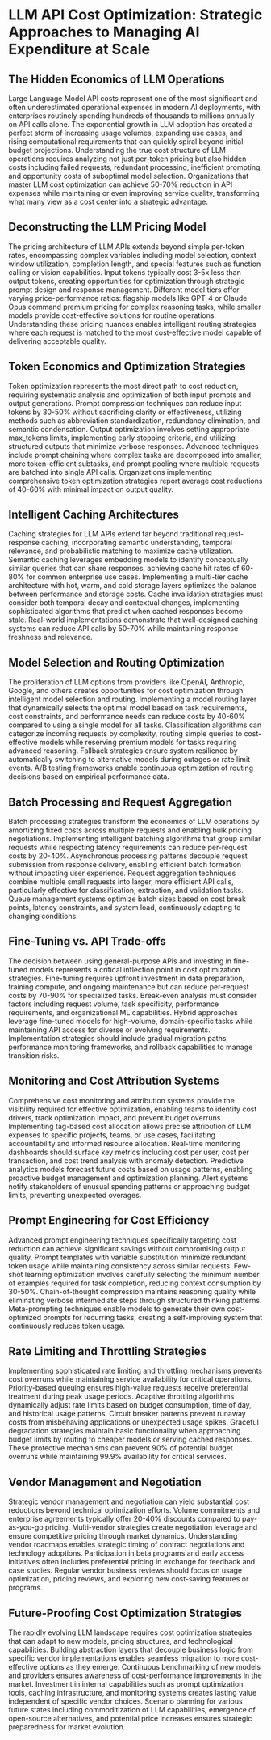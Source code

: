 # LLM API Cost Optimization: Strategic Approaches to Managing AI Expenditure at Scale

## The Hidden Economics of LLM Operations

Large Language Model API costs represent one of the most significant and often underestimated operational expenses in modern AI deployments, with enterprises routinely spending hundreds of thousands to millions annually on API calls alone. The exponential growth in LLM adoption has created a perfect storm of increasing usage volumes, expanding use cases, and rising computational requirements that can quickly spiral beyond initial budget projections. Understanding the true cost structure of LLM operations requires analyzing not just per-token pricing but also hidden costs including failed requests, redundant processing, inefficient prompting, and opportunity costs of suboptimal model selection. Organizations that master LLM cost optimization can achieve 50-70% reduction in API expenses while maintaining or even improving service quality, transforming what many view as a cost center into a strategic advantage.

## Deconstructing the LLM Pricing Model

The pricing architecture of LLM APIs extends beyond simple per-token rates, encompassing complex variables including model selection, context window utilization, completion length, and special features such as function calling or vision capabilities. Input tokens typically cost 3-5x less than output tokens, creating opportunities for optimization through strategic prompt design and response management. Different model tiers offer varying price-performance ratios: flagship models like GPT-4 or Claude Opus command premium pricing for complex reasoning tasks, while smaller models provide cost-effective solutions for routine operations. Understanding these pricing nuances enables intelligent routing strategies where each request is matched to the most cost-effective model capable of delivering acceptable quality.

## Token Economics and Optimization Strategies

Token optimization represents the most direct path to cost reduction, requiring systematic analysis and optimization of both input prompts and output generations. Prompt compression techniques can reduce input tokens by 30-50% without sacrificing clarity or effectiveness, utilizing methods such as abbreviation standardization, redundancy elimination, and semantic condensation. Output optimization involves setting appropriate max_tokens limits, implementing early stopping criteria, and utilizing structured outputs that minimize verbose responses. Advanced techniques include prompt chaining where complex tasks are decomposed into smaller, more token-efficient subtasks, and prompt pooling where multiple requests are batched into single API calls. Organizations implementing comprehensive token optimization strategies report average cost reductions of 40-60% with minimal impact on output quality.

## Intelligent Caching Architectures

Caching strategies for LLM APIs extend far beyond traditional request-response caching, incorporating semantic understanding, temporal relevance, and probabilistic matching to maximize cache utilization. Semantic caching leverages embedding models to identify conceptually similar queries that can share responses, achieving cache hit rates of 60-80% for common enterprise use cases. Implementing a multi-tier cache architecture with hot, warm, and cold storage layers optimizes the balance between performance and storage costs. Cache invalidation strategies must consider both temporal decay and contextual changes, implementing sophisticated algorithms that predict when cached responses become stale. Real-world implementations demonstrate that well-designed caching systems can reduce API calls by 50-70% while maintaining response freshness and relevance.

## Model Selection and Routing Optimization

The proliferation of LLM options from providers like OpenAI, Anthropic, Google, and others creates opportunities for cost optimization through intelligent model selection and routing. Implementing a model routing layer that dynamically selects the optimal model based on task requirements, cost constraints, and performance needs can reduce costs by 40-60% compared to using a single model for all tasks. Classification algorithms can categorize incoming requests by complexity, routing simple queries to cost-effective models while reserving premium models for tasks requiring advanced reasoning. Fallback strategies ensure system resilience by automatically switching to alternative models during outages or rate limit events. A/B testing frameworks enable continuous optimization of routing decisions based on empirical performance data.

## Batch Processing and Request Aggregation

Batch processing strategies transform the economics of LLM operations by amortizing fixed costs across multiple requests and enabling bulk pricing negotiations. Implementing intelligent batching algorithms that group similar requests while respecting latency requirements can reduce per-request costs by 20-40%. Asynchronous processing patterns decouple request submission from response delivery, enabling efficient batch formation without impacting user experience. Request aggregation techniques combine multiple small requests into larger, more efficient API calls, particularly effective for classification, extraction, and validation tasks. Queue management systems optimize batch sizes based on cost break points, latency constraints, and system load, continuously adapting to changing conditions.

## Fine-Tuning vs. API Trade-offs

The decision between using general-purpose APIs and investing in fine-tuned models represents a critical inflection point in cost optimization strategies. Fine-tuning requires upfront investment in data preparation, training compute, and ongoing maintenance but can reduce per-request costs by 70-90% for specialized tasks. Break-even analysis must consider factors including request volume, task specificity, performance requirements, and organizational ML capabilities. Hybrid approaches leverage fine-tuned models for high-volume, domain-specific tasks while maintaining API access for diverse or evolving requirements. Implementation strategies should include gradual migration paths, performance monitoring frameworks, and rollback capabilities to manage transition risks.

## Monitoring and Cost Attribution Systems

Comprehensive cost monitoring and attribution systems provide the visibility required for effective optimization, enabling teams to identify cost drivers, track optimization impact, and prevent budget overruns. Implementing tag-based cost allocation allows precise attribution of LLM expenses to specific projects, teams, or use cases, facilitating accountability and informed resource allocation. Real-time monitoring dashboards should surface key metrics including cost per user, cost per transaction, and cost trend analysis with anomaly detection. Predictive analytics models forecast future costs based on usage patterns, enabling proactive budget management and optimization planning. Alert systems notify stakeholders of unusual spending patterns or approaching budget limits, preventing unexpected overages.

## Prompt Engineering for Cost Efficiency

Advanced prompt engineering techniques specifically targeting cost reduction can achieve significant savings without compromising output quality. Prompt templates with variable substitution minimize redundant token usage while maintaining consistency across similar requests. Few-shot learning optimization involves carefully selecting the minimum number of examples required for task completion, reducing context consumption by 30-50%. Chain-of-thought compression maintains reasoning quality while eliminating verbose intermediate steps through structured thinking patterns. Meta-prompting techniques enable models to generate their own cost-optimized prompts for recurring tasks, creating a self-improving system that continuously reduces token usage.

## Rate Limiting and Throttling Strategies

Implementing sophisticated rate limiting and throttling mechanisms prevents cost overruns while maintaining service availability for critical operations. Priority-based queuing ensures high-value requests receive preferential treatment during peak usage periods. Adaptive throttling algorithms dynamically adjust rate limits based on budget consumption, time of day, and historical usage patterns. Circuit breaker patterns prevent runaway costs from misbehaving applications or unexpected usage spikes. Graceful degradation strategies maintain basic functionality when approaching budget limits by routing to cheaper models or serving cached responses. These protective mechanisms can prevent 90% of potential budget overruns while maintaining 99.9% availability for critical services.

## Vendor Management and Negotiation

Strategic vendor management and negotiation can yield substantial cost reductions beyond technical optimization efforts. Volume commitments and enterprise agreements typically offer 20-40% discounts compared to pay-as-you-go pricing. Multi-vendor strategies create negotiation leverage and ensure competitive pricing through market dynamics. Understanding vendor roadmaps enables strategic timing of contract negotiations and technology adoptions. Participation in beta programs and early access initiatives often includes preferential pricing in exchange for feedback and case studies. Regular vendor business reviews should focus on usage optimization, pricing reviews, and exploring new cost-saving features or programs.

## Future-Proofing Cost Optimization Strategies

The rapidly evolving LLM landscape requires cost optimization strategies that can adapt to new models, pricing structures, and technological capabilities. Building abstraction layers that decouple business logic from specific vendor implementations enables seamless migration to more cost-effective options as they emerge. Continuous benchmarking of new models and providers ensures awareness of cost-performance improvements in the market. Investment in internal capabilities such as prompt optimization tools, caching infrastructure, and monitoring systems creates lasting value independent of specific vendor choices. Scenario planning for various future states including commoditization of LLM capabilities, emergence of open-source alternatives, and potential price increases ensures strategic preparedness for market evolution.
